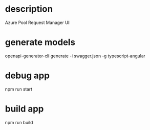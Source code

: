# description
Azure Pool Request Manager UI

# generate models
openapi-generator-cli generate -i swagger.json -g typescript-angular

# debug app
npm run start

# build app
npm run build